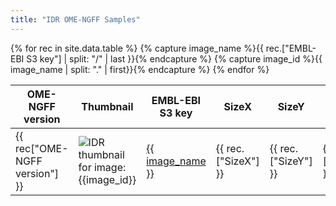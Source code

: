 ```yaml
---
title: "IDR OME-NGFF Samples"
---
```

<script type="application/ld+json">
{
  "@context": "http://schema.org",
  "@type": "Catalog",
  "inLanguage": "en-US",
  "name": "IDR OME-NGFF Samples"
  "publisher": {
    "@type": "Organization",
    "name": "GitHub"
  },
  "copyrightYear": "2022",
  "discussionUrl": "https://github.com/ome/idr-ome-ngff-samples/issues"
}
</script>

<table class="display" id="table">
    <thead>
<!-- TODO: should be read from data file -->
        <tr>
            <th>OME-NGFF version</th>
            <th>Thumbnail</th>
            <th>EMBL-EBI S3 key</th>
            <th>SizeX</th>
            <th>SizeY</th>
            <th>SizeZ</th>
            <th>SizeC</th>
            <th>SizeT</th>
            <th>Axes</th>
            <th>Wells</th>
            <th>Keywords</th>
            <th>Name</th>
            <th>Study</th>
            <th>DOI</th>
        </tr>
    </thead>
    <tbody>
{% for rec in site.data.table %}
{% capture image_name %}{{ rec.["EMBL-EBI S3 key"] | split: "/" | last }}{% endcapture %}
{% capture image_id %}{{ image_name | split: "." | first}}{% endcapture %}
        <tr>
            <td>{{ rec["OME-NGFF version"] }}</td>
            <td>
                <img
                    alt="IDR thumbnail for image:{{image_id}}"
                    style="margin:0"
                    src="https://idr.openmicroscopy.org/webclient/render_thumbnail/{{image_id}}/"/>
            </td>
            <td>
                <a href="{{ rec.["EMBL-EBI S3 key"] }}">
                    {{ image_name }}
                </a>
            </td>
            <td>{{ rec.["SizeX"] }}</td>
            <td>{{ rec.["SizeY"] }}</td>
            <td>{{ rec.["SizeZ"] }}</td>
            <td>{{ rec.["SizeC"] }}</td>
            <td>{{ rec.["SizeT"] }}</td>
            <td>{{ rec.["Axes"] }}</td>
            <td>{{ rec.["Wells"] }}</td>
            <td>{{ rec.["Keywords"] }}</td>
            <td>{{ rec.["Name"] }}</td>
            <td>{{ rec.["Study"] }}</td>
            <td>{{ rec.["DOI"] }}</td>
        </tr>
{% endfor %}
    </tbody>
</table>

<script>
$(document).ready( function () {
    $('#table').DataTable( {
          "scrollX": true
    });
} );
</script>
